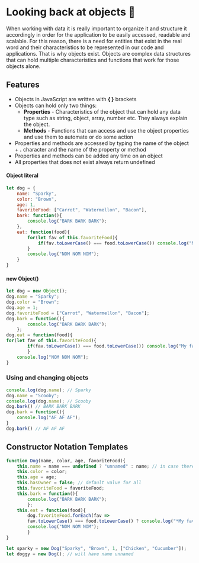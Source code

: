 # Looking back at objects 🌳
When working with data it is really important to organize it and structure it accordingly in order for the application to be easily accessed, readable and scalable. For this reason, there is a need for entities that exist in the real word and their characteristics to be represented in our code and applications. That is why objects exist. Objects are complex data structures that can hold multiple characteristics and functions that work for those objects alone. 
## Features 
* Objects in JavaScript are written with **{ }** brackets
* Objects can hold only two things:
	* **Properties** - Characteristics of the object that can hold any data type such as string, object, array, number etc. They always explain the object. 
	* **Methods** - Functions that can access and use the object properties and use them to automate or do some action
* Properties and methods are accessed by typing the name of the object + **.** character and the name of the property or method
* Properties and methods can be added any time on an object
* All properties that does not exist always return undefined

#### Object literal
```javascript
let dog = {
	name: "Sparky",
	color: "Brown",
	age: 1,
	favoriteFood: ["Carrot", "Watermellon", "Bacon"],
	bark: function(){
		console.log("BARK BARK BARK");
	},
	eat: function(food){
		for(let fav of this.favoriteFood){
			if(fav.toLowerCase() === food.toLowerCase()) console.log("My favorite!");
		}	
		console.log("NOM NOM NOM");
	}
}
```
#### new Object()
```js
let dog = new Object();
dog.name = "Sparky";
dog.color = "Brown";
dog.age = 1;
dog.favoriteFood = ["Carrot", "Watermellon", "Bacon"];
dog.bark = function(){
		console.log("BARK BARK BARK");
	};
dog.eat = function(food){
for(let fav of this.favoriteFood){
		if(fav.toLowerCase() === food.toLowerCase()) console.log("My favorite!");
		}	
	console.log("NOM NOM NOM");			
}
```
### Using and changing objects
```javascript
console.log(dog.name); // Sparky
dog.name = "Scooby";
console.log(dog.name); // Scooby
dog.bark() // BARK BARK BARK
dog.bark = function(){
	console.log("AF AF AF");
}
dog.bark() // AF AF AF
```

## Constructor Notation Templates
```javascript
function Dog(name, color, age, favoriteFood){
	this.name = name === undefined ? "unnamed" : name; // in case there is no name
	this.color = color;
	this.age = age;
	this.hasOwner = false; // default value for all
	this.favoriteFood = favoriteFood;
	this.bark = function(){
		console.log("BARK BARK BARK");
		};
	this.eat = function(food){
		dog.favoriteFood.forEach(fav => 
		fav.toLowerCase() === food.toLowerCase() ? console.log("*My favorite!*") : "");
		console.log("NOM NOM NOM");
		}
}

let sparky = new Dog("Sparky", "Brown", 1, ["Chicken", "Cucumber"]);
let doggy = new Dog(); // will have name unnamed
```
